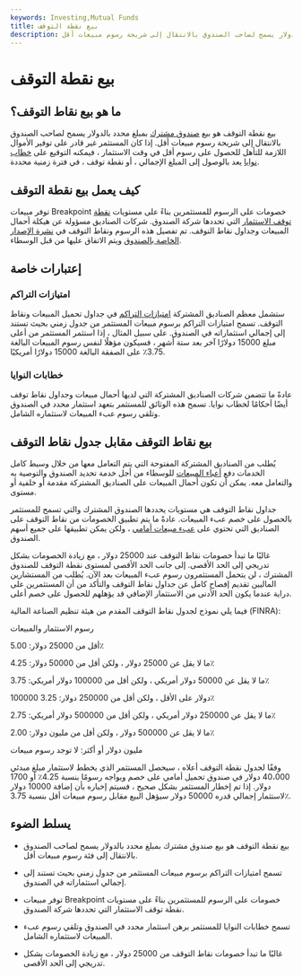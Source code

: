 ```yaml
---
keywords: Investing,Mutual Funds
title: بيع نقطة التوقف
description: بيع نقطة التوقف هو بيع صندوق مشترك بمبلغ محدد بالدولار يسمح لصاحب الصندوق بالانتقال إلى شريحة رسوم مبيعات أقل.
---
```


# بيع نقطة التوقف
## ما هو بيع نقاط التوقف؟

بيع نقطة التوقف هو بيع [صندوق مشترك](/mutualfund) بمبلغ محدد بالدولار يسمح لصاحب الصندوق بالانتقال إلى شريحة رسوم مبيعات أقل. إذا كان المستثمر غير قادر على توفير الأموال اللازمة للتأهل للحصول على رسوم أقل في وقت الاستثمار ، فيمكنه التوقيع على [خطاب نوايا](/letterofintent) يعد بالوصول إلى المبلغ الإجمالي ، أو نقطة توقف ، في فترة زمنية محددة.

## كيف يعمل بيع نقطة التوقف

توفر مبيعات Breakpoint خصومات على الرسوم للمستثمرين بناءً على مستويات [نقطة توقف الاستثمار](/breakpoint) التي تحددها شركة الصندوق. شركات الصناديق مسؤولة عن هيكلة أحمال المبيعات وجداول نقاط التوقف. تم تفصيل هذه الرسوم ونقاط التوقف في [نشرة الإصدار الخاصة بالصندوق](/prospectus) ويتم الاتفاق عليها من قبل الوسطاء.

## إعتبارات خاصة

### امتيازات التراكم

ستشمل معظم الصناديق المشتركة [امتيازات التراكم](/roa) في جداول تحميل المبيعات ونقاط التوقف. تسمح امتيازات التراكم برسوم مبيعات المستثمر من جدول زمني بحيث تستند إلى إجمالي استثماراته في الصندوق. على سبيل المثال ، إذا استثمر المستثمر من أعلى مبلغ 15000 دولارًا آخر بعد ستة أشهر ، فسيكون مؤهلًا لنفس رسوم المبيعات البالغة 3.75٪ على الصفقة البالغة 15000 دولارًا أمريكيًا.

### خطابات النوايا

عادةً ما تتضمن شركات الصناديق المشتركة التي لديها أحمال مبيعات وجداول نقاط توقف أيضًا أحكامًا لخطاب نوايا. تسمح هذه الوثائق للمستثمر بتعهد استثمار محدد في الصندوق وتلقي رسوم عبء المبيعات لاستثماره الشامل.

## بيع نقاط التوقف مقابل جدول نقاط التوقف

يُطلب من الصناديق المشتركة المفتوحة التي يتم التعامل معها من خلال وسيط كامل الخدمات دفع [أعباء المبيعات](/load) للوسطاء من أجل خدمة تحديد الصندوق والتوصية به والتعامل معه. يمكن أن تكون أحمال المبيعات على الصناديق المشتركة مقدمة أو خلفية أو مستوى.

جداول نقاط التوقف هي مستويات يحددها الصندوق المشترك والتي تسمح للمستثمر بالحصول على خصم عبء المبيعات. عادةً ما يتم تطبيق الخصومات من نقاط التوقف على الصناديق التي تحتوي على [عبء مبيعات أمامي](/front-endload) ، ولكن يمكن تطبيقها على جميع أسهم الصندوق.

غالبًا ما تبدأ خصومات نقاط التوقف عند 25000 دولار ، مع زيادة الخصومات بشكل تدريجي إلى الحد الأقصى. إلى جانب الحد الأقصى لمستوى نقطة التوقف للصندوق المشترك ، لن يتحمل المستثمرون رسوم عبء المبيعات بعد الآن. يُطلب من المستشارين الماليين تقديم إفصاح كامل عن جداول نقاط التوقف والتأكد من أن المستثمرين على دراية عندما يكون الحد الأدنى من الاستثمار الإضافي قد يؤهلهم للحصول على خصم أعلى.

فيما يلي نموذج لجدول نقاط التوقف المقدم من هيئة تنظيم الصناعة المالية (FINRA):

رسوم الاستثمار والمبيعات

أقل من 25000 دولار: 5.00٪

ما لا يقل عن 25000 دولار ، ولكن أقل من 50000 دولار: 4.25٪

ما لا يقل عن 50000 دولار أمريكي ، ولكن أقل من 100000 دولار أمريكي: 3.75٪

100000 دولار على الأقل ، ولكن أقل من 250000 دولار: 3.25٪

ما لا يقل عن 250000 دولار أمريكي ، ولكن أقل من 500000 دولار أمريكي: 2.75٪

ما لا يقل عن 500000 دولار ، ولكن أقل من مليون دولار: 2.00٪

مليون دولار أو أكثر: لا توجد رسوم مبيعات

وفقًا لجدول نقطة التوقف أعلاه ، سيحصل المستثمر الذي يخطط لاستثمار مبلغ مبدئي 40،000 دولار في صندوق تحميل أمامي على خصم ويواجه رسومًا بنسبة 4.25٪ أو 1700 دولار. إذا تم إخطار المستثمر بشكل صحيح ، فسيتم إخباره بأن إضافة 10000 دولار لاستثمار إجمالي قدره 50000 دولار سيؤهل البيع مقابل رسوم مبيعات أقل بنسبة 3.75٪.

## يسلط الضوء

- بيع نقطة التوقف هو بيع صندوق مشترك بمبلغ محدد بالدولار يسمح لصاحب الصندوق بالانتقال إلى فئة رسوم مبيعات أقل.

- تسمح امتيازات التراكم برسوم مبيعات المستثمر من جدول زمني بحيث تستند إلى إجمالي استثماراته في الصندوق.

- توفر مبيعات Breakpoint خصومات على الرسوم للمستثمرين بناءً على مستويات نقطة توقف الاستثمار التي تحددها شركة الصندوق.

- تسمح خطابات النوايا للمستثمر برهن استثمار محدد في الصندوق وتلقي رسوم عبء المبيعات لاستثماره الشامل.

- غالبًا ما تبدأ خصومات نقاط التوقف من 25000 دولار ، مع زيادة الخصومات بشكل تدريجي إلى الحد الأقصى.

